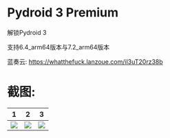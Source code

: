 # Pydroid 3 Premium
解锁Pydroid 3

支持6.4_arm64版本与7.2_arm64版本

蓝奏云:
https://whatthefuck.lanzoue.com/il3uT20rz38b

# 截图:
|                    1                     |                    2                     |                    3                     |
|:----------------------------------------:|:----------------------------------------:|:----------------------------------------:|
|<img src="https://github.com/yd5513868/yep.python.hook/blob/main/截图_1.png"/>|<img src="https://github.com/yd5513868/yep.python.hook/blob/main/截图_2.png"/>|<img src="https://github.com/yd5513868/yep.python.hook/blob/main/截图_3.png"/>|
